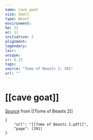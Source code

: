 ```yaml
---
name: cave goat
size: Small
type: Beast
environment: 
hp: 22
ac: 11
initiative: 2
alignment: 
legendary: 
lair: 
unique: 
cr: 0.25
tags: 
source: "Tome of Beasts 2: 391"
url: ""
---
```

# [[cave goat]]

[Source](zotero://open-pdf/library/items/9UQIAB6R?page=391) from [[Tome of Beasts 2]]

```pdf
{
	"url": "[[Tome of Beasts 2.pdf]]",
	"page": [391]
}
```


